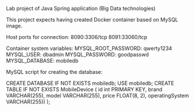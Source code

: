 Lab project of Java Spring application (Big Data technologies)

This project expects having created Docker container based on MySQL image.

Host ports for connection:
8090:3306/tcp
8091:33060/tcp

Container system variables:
MYSQL_ROOT_PASSWORD:     qwerty1234
MYSQL_USER:              dbadmin
MYSQL_PASSWORD:          goodpasswd
MYSQL_DATABASE:          mobiledb

MySQL script for creating the database:

CREATE DATABASE IF NOT EXISTS mobiledb;
USE mobiledb;
CREATE TABLE IF NOT EXISTS MobileDevice (
    id int PRIMARY KEY,
    brand VARCHAR(255),
    model VARCHAR(255),
    price FLOAT(8, 2),
    operatingSystem VARCHAR(255))
);

